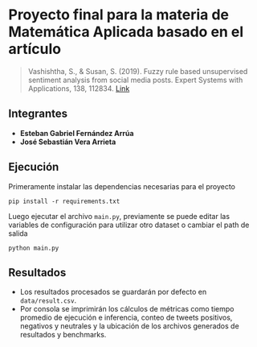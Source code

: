 # Proyecto final para la materia de Matemática Aplicada basado en el artículo 
> Vashishtha, S., & Susan, S. (2019). Fuzzy rule based unsupervised sentiment analysis from social media posts. Expert Systems with Applications, 138, 112834.
> [Link](https://www.researchgate.net/profile/Srishti-Vashishtha-2/publication/334622166_Fuzzy_Rule_based_Unsupervised_Sentiment_Analysis_from_Social_Media_Posts/links/5ece42174585152945149e5b/Fuzzy-Rule-based-Unsupervised-Sentiment-Analysis-from-Social-Media-Posts.pdf)

## Integrantes
- **Esteban Gabriel Fernández Arrúa**
- **José Sebastián Vera Arrieta**

## Ejecución
Primeramente instalar las dependencias necesarias para el proyecto
```shell
pip install -r requirements.txt
```
Luego ejecutar el archivo `main.py`, previamente se puede editar las variables de configuración para utilizar otro dataset o cambiar el path de salida
```shell
python main.py
```
## Resultados
- Los resultados procesados se guardarán por defecto en `data/result.csv`.
- Por consola se imprimirán los cálculos de métricas como tiempo promedio de ejecución e inferencia, conteo de tweets positivos, negativos y neutrales y la ubicación de los archivos generados de resultados y benchmarks.
